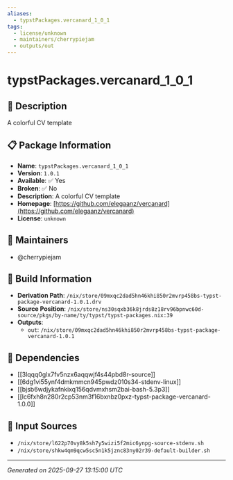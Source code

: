 ```yaml
---
aliases:
  - typstPackages.vercanard_1_0_1
tags:
  - license/unknown
  - maintainers/cherrypiejam
  - outputs/out
---
```


# typstPackages.vercanard_1_0_1

## 📝 Description

A colorful CV template

## 📋 Package Information

- **Name**: `typstPackages.vercanard_1_0_1`
- **Version**: `1.0.1`
- **Available**: ✅ Yes
- **Broken**: ✅ No
- **Description**: A colorful CV template
- **Homepage**: [https://github.com/elegaanz/vercanard](https://github.com/elegaanz/vercanard)
- **License**: `unknown`
## 👥 Maintainers

- @cherrypiejam


## 🔧 Build Information

- **Derivation Path**: `/nix/store/09mxqc2dad5hn46khi850r2mvrp458bs-typst-package-vercanard-1.0.1.drv`
- **Source Position**: `/nix/store/ns30sqxb36k8jrds8z18rv96bpnwc60d-source/pkgs/by-name/ty/typst/typst-packages.nix:39`
- **Outputs**:
  - `out`:  `/nix/store/09mxqc2dad5hn46khi850r2mvrp458bs-typst-package-vercanard-1.0.1`

## 🔗 Dependencies

- [[3lqqq0glx7fv5nzx6aqqwjf4s44pbd8r-source]]
- [[6dg1vi55ynf4dmkmmcn945pwdz010s34-stdenv-linux]]
- [[bjsb6wdjykafnkixq156qdvmxhsm2bai-bash-5.3p3]]
- [[lc6fxh8n280r2cp53nm3f16bxnbz0pxz-typst-package-vercanard-1.0.0]]

## 📁 Input Sources

- `/nix/store/l622p70vy8k5sh7y5wizi5f2mic6ynpg-source-stdenv.sh`
- `/nix/store/shkw4qm9qcw5sc5n1k5jznc83ny02r39-default-builder.sh`

---
*Generated on 2025-09-27 13:15:00 UTC*
